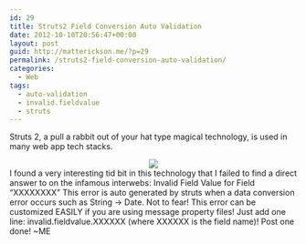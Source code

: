 ```yaml
---
id: 29
title: Struts2 Field Conversion Auto Validation
date: 2012-10-10T20:56:47+00:00
layout: post
guid: http://matterickson.me/?p=29
permalink: /struts2-field-conversion-auto-validation/
categories:
  - Web
tags:
  - auto-validation
  - invalid.fieldvalue
  - struts
---
```

Struts 2, a pull a rabbit out of your hat type magical technology, is used in many web app tech stacks. 

<div class="separator" style="clear: both; text-align: center;">
  <a href="http://i0.wp.com/www.wpclipart.com/working/people_at_work/magician_rabbit_hat.png" imageanchor="1" style="margin-left: 1em; margin-right: 1em;" rel="external"><img border="0" src="http://i0.wp.com/www.wpclipart.com/working/people_at_work/magician_rabbit_hat.png?resize=216%2C320" data-recalc-dims="1" /></a>
</div> I found a very interesting tid bit in this technology that I failed to find a direct answer to on the&nbsp;infamous&nbsp;interwebs: Invalid Field Value for Field &#8220;XXXXXXXX&#8221; This error is auto generated by struts when a data conversion error occurs such as String -> Date. Not to fear! This error can be customized EASILY if you are using message property files! Just add one line: invalid.fieldvalue.XXXXXX (where XXXXXX is the field name)! Post one done! ~ME